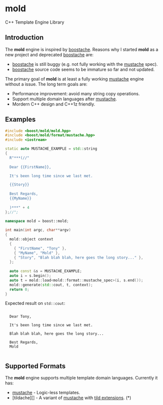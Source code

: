 # mold
C++ Template Engine Library

Introduction
------------

The **mold** engine is inspired by [boostache][]. Reasons why I started
**mold** as a new project and deprecated [boostache][] are:

  * [boostache][] is still buggy (e.g. not fully working with the [mustache][] spec).
  * [boostache][] source code seems to be immature so far and not updated.

The primary goal of **mold** is at least a fully working [mustache][] engine without a issue.
The long term goals are:

  * Performance improvement: avoid many string copy operations.
  * Support multiple domain languages after [mustache][].
  * Mordern C++ design and C++1z friendly.

Examples
--------

```c++
#include <boost/mold/mold.hpp>
#include <boost/mold/format/mustache.hpp>
#include <iostream>

static auto MUSTACHE_EXAMPLE = std::string
{
  R"***(//"
  
  Dear {{FirstName}},

  It's been long time since we last met.

  {{Story}}
  
  Best Regards,
  {{MyName}}
  
  )***" + 4
};//";

namespace mold = boost::mold;
  
int main(int argc, char**argv)
{
  mold::object context
  {
    { "FirstName", "Tony" },
    { "MyName", "Mold" },
    { "Story", "Blah blah blah, here goes the long story..." },
  };
  
  auto const &s = MUSTACHE_EXAMPLE;
  auto i = s.begin();
  auto t = mold::load<mold::format::mustache_spec>(i, s.end());
  mold::generate(std::cout, t, context);
  return 0;
}
```

Expected result on `std::cout`:

```
  
  Dear Tony,

  It's been long time since we last met.

  Blah blah blah, here goes the long story...
  
  Best Regards,
  Mold
  
```

Supported Formats
-----------------

The **mold** engine supports multiple template domain languages. Currently it has:

  * [mustache][] - Logic-less templates.
  * [tildache][] - A variant of [mustache][] with [tild extensions][tild-ext]. (*)

[boostache]: https://github.com/cierelabs/boostache
[mustache]: http://mustache.github.io/mustache.5.html
[tild-ext]: https://github.com/duzy/mold/wiki/tild-extensions
